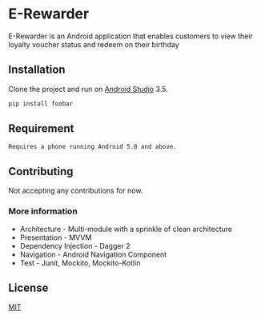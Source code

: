 # E-Rewarder

E-Rewarder is an Android application that enables customers to view their loyalty voucher status and redeem on their birthday

## Installation

Clone the project and run on [Android Studio](https://developer.android.com/studio/preview) 3.5.

```bash
pip install foobar
```

## Requirement

```
Requires a phone running Android 5.0 and above.
```

## Contributing
Not accepting any contributions for now.

### More information
* Architecture - Multi-module with a sprinkle of clean architecture
* Presentation - MVVM
* Dependency Injection - Dagger 2
* Navigation - Android Navigation Component
* Test - Junit, Mockito, Mockito-Kotlin

## License
[MIT](https://choosealicense.com/licenses/mit/)

